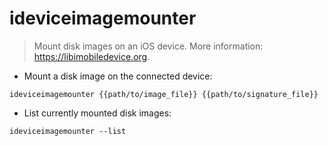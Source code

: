 # ideviceimagemounter

> Mount disk images on an iOS device.
> More information: <https://libimobiledevice.org>.

- Mount a disk image on the connected device:

`ideviceimagemounter {{path/to/image_file}} {{path/to/signature_file}}`

- List currently mounted disk images:

`ideviceimagemounter --list`
